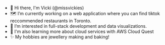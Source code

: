 - 👋 Hi there, I'm Vicki (@missvickies)
- 🗺 I’m currently working on a web application where you can find tiktok reccommended restaurants in Toronto.
- 👀 I’m interested in full-stack development and data visualizations. 
- 🌱 I'm also learning more about cloud services with AWS Cloud Quest
- ✨ My hobbies are jewellery making and baking!
